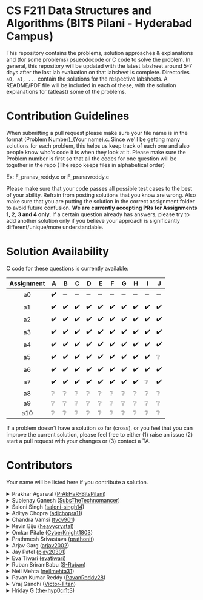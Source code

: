 # CS F211 Data Structures and Algorithms (BITS Pilani - Hyderabad Campus)
This repository contains the problems, solution approaches & explanations and (for some problems) psueodocode or C code to solve the problem. In general, this repository will be updated with the latest labsheet around 5-7 days after the last lab evaluation on that labsheet is complete. Directories `a0, a1, ...` contain the solutions for the respective labsheets. A README/PDF file will be included in each of these, with the solution explanations for (atleast) some of the problems.

# Contribution Guidelines

When submitting a pull request please make sure your file name is in the format (Problem Number)_(Your name).c. Since we'll be getting many solutions for each problem, this helps us keep track of each one and also people know who's code it is when they look at it. Please make sure the Problem number is first so that all the codes for one question will be together in the repo (The repo keeps files in alphabetical order)

Ex: F_pranav_reddy.c or F_pranavreddy.c

Please make sure that your code passes all possible test cases to the best of your ability. Refrain from posting solutions that you know are wrong. Also make sure that you are putting the solution in the correct assignment folder to avoid future confusion. **We are currently accepting PRs for Assignments 1, 2, 3 and 4 only**. If a certain question already has answers, please try to add another solution only if you believe your approach is significantly different/unique/more understandable. 

# Solution Availability

C code for these questions is currently available:

| Assignment   | A | B | C | D | E | F | G | H | I | J |
|:--------------:|-|-|-|-|-|-|-|-|-|-|
| a0 | :heavy_check_mark: | :heavy_minus_sign: | :heavy_minus_sign: | :heavy_minus_sign: | :heavy_minus_sign: | :heavy_minus_sign: | :heavy_minus_sign: | :heavy_minus_sign: | :heavy_minus_sign: | :heavy_minus_sign: |
| a1 | :heavy_check_mark: | :heavy_check_mark: | :heavy_check_mark: | :heavy_check_mark: | :heavy_check_mark: | :heavy_check_mark: | :heavy_check_mark: | :heavy_check_mark: | :heavy_check_mark: | :heavy_check_mark: |
| a2 | :heavy_check_mark: | :heavy_check_mark: | :heavy_check_mark: | :heavy_check_mark: | :heavy_check_mark: | :heavy_check_mark: | :heavy_check_mark: | :heavy_check_mark: | :heavy_check_mark: | :heavy_check_mark: |
| a3 | :heavy_check_mark: |  :heavy_check_mark: | :heavy_check_mark: | :heavy_check_mark: | :heavy_check_mark: |  :heavy_check_mark: | :heavy_check_mark: | :heavy_check_mark: | :heavy_check_mark: | :heavy_check_mark: |
| a4 | :heavy_check_mark: |  :heavy_check_mark: | :heavy_check_mark: | :heavy_check_mark: | :heavy_check_mark: |  :heavy_check_mark: | :heavy_check_mark: | :heavy_check_mark: | :heavy_check_mark: | :heavy_check_mark: |
| a5 | :heavy_check_mark: | :heavy_check_mark: | :heavy_check_mark: | :heavy_check_mark: | :heavy_check_mark: | :heavy_check_mark: | :heavy_check_mark: | :heavy_check_mark: | :heavy_check_mark: | :grey_question: |
| a6 | :heavy_check_mark: | :heavy_check_mark: | :heavy_check_mark: | :heavy_check_mark: | :heavy_check_mark: | :heavy_check_mark: | :heavy_check_mark: | :heavy_check_mark: | :heavy_check_mark: | :heavy_check_mark: |
| a7 | :heavy_check_mark: | :heavy_check_mark: | :heavy_check_mark: | :heavy_check_mark: | :heavy_check_mark: | :heavy_check_mark: | :heavy_check_mark: | :heavy_check_mark: | :grey_question: | :heavy_check_mark: |
| a8 | :grey_question: | :grey_question: | :grey_question: | :grey_question: | :grey_question: | :grey_question: | :grey_question: | :grey_question: | :grey_question: | :grey_question: |
| a9 | :grey_question: | :grey_question: | :grey_question: | :grey_question: | :grey_question: | :grey_question: | :grey_question: | :grey_question: | :grey_question: | :grey_question: |
| a10 | :grey_question: | :grey_question: | :grey_question: | :grey_question: | :grey_question: | :grey_question: | :grey_question: | :grey_question: | :grey_question: | :grey_question: |

If a problem doesn't have a solution so far (cross), or you feel that you can improve the current solution, please feel free to either (1) raise an issue (2) start a pull request with your changes or (3) contact a TA. 

# Contributors
Your name will be listed here if you contribute a solution.

<!-- Prakhar Agarwal -->
<details>
  <summary>Prakhar Agarwal (<a href="https://github.com/PrAkHaR-BitsPilani">PrAkHaR-BitsPilani</a>)</summary>
  &nbsp;&nbsp;&nbsp;&nbsp;&nbsp;&nbsp;
  a1: {<a href="a1/A_Prakhar.c">A</a>, <a href="a1/D_Prakhar.c">D</a>, <a href="a1/E_Prakhar.c">E</a>, <a href="a1/F_Prakhar.c">F</a>, <a href="a1/H_Prakhar.c">H</a>} <br>
  &nbsp;&nbsp;&nbsp;&nbsp;&nbsp;&nbsp;
  a2: {<a href="a2/A_Prakhar.c">A</a>, <a href="a2/E_Prakhar.c">E</a>, <a href="a2/F_Prakhar.c">F</a>, <a href="a2/H_Prakhar.c">H</a>, <a href="a2/I_Prakhar.c">I</a>} <br>
  &nbsp;&nbsp;&nbsp;&nbsp;&nbsp;&nbsp;
  a3: {<a href="a3/A_Prakhar.c">A</a>, <a href="a3/C_Prakkhar.c">C</a>, <a href="a3/D_Prakhar.c">D</a>, <a href="a3/J_Prakhar.c">J</a>} <br>
  &nbsp;&nbsp;&nbsp;&nbsp;&nbsp;&nbsp;
  <!-- bruh why kk some places, k some places; -->
  <!-- Also "foo,c" instead of "foo.c" (╬ Ò ‸ Ó) -->
  a4: {<a href="a4/C_Prakkhar.c">C</a>, <a href="a4/E_Prakhar,c">E</a>, <a href="a4/G_Prakhar.c">G</a>, <a href="a4/H_Prakhar,c">H</a>, <a href="a4/I_Prakhar.c">I</a>}
</details>

<!-- Subienay Ganesh -->
<details>
  <summary>Subienay Ganesh (<a href="https://github.com/SubsTheTechnomancer">SubsTheTechnomancer</a>)</summary>
  &nbsp;&nbsp;&nbsp;&nbsp;&nbsp;&nbsp;
  a1: {<a href="a1/A_Subienay_Ganesh.c">A</a>, <a href="a1/D_Subienay_Ganesh.c">D</a>, <a href="a1/E_Subienay_Ganesh.c">E</a>, <a href="a1/F_Subienay_Ganesh.c">F</a>, <a href="a1/H_Subienay_Ganesh.c">H</a>} <br>
  &nbsp;&nbsp;&nbsp;&nbsp;&nbsp;&nbsp;
  a2: {<a href="a2/A_Subienay_Ganesh.c">A</a>, <a href="a2/B_Subienay_Ganesh.c">B</a>, <a href="a2/C_Subienay_Ganesh.c">C</a>, <a href="a2/F_Subienay_Ganesh.c">F</a>}
</details>

<!-- Saloni Singh -->
<details>
  <summary>Saloni Singh (<a href="https://github.com/saloni-singh14">saloni-singh14</a>)</summary>
  &nbsp;&nbsp;&nbsp;&nbsp;&nbsp;&nbsp;
  a2: {<a href="a2/B_SaloniSingh.c">B</a>, <a href="a2/C_SaloniSingh.c">C</a>, <a href="a2/D_SaloniSingh.c">D</a>}
</details>

<!-- Aditya Chopra -->
<details>
  <summary>Aditya Chopra (<a href="https://github.com/adichopra11">adichopra11</a>)</summary>
  &nbsp;&nbsp;&nbsp;&nbsp;&nbsp;&nbsp;
  a2: {<a href="a2/B_aditya_chopra.c">B</a>, <a href="a2/H_aditya_chopra.c">H</a>, <a href="a2/I_aditya_chopra.c">I</a>}
</details>

<!-- Chandra Vamsi -->
<details>
  <summary>Chandra Vamsi (<a href="https://github.com/tvcv901">tvcv901</a>)</summary>
  &nbsp;&nbsp;&nbsp;&nbsp;&nbsp;&nbsp;
  a2: {<a href="a2/B_Chandra_Vamsi.c">B</a>, <a href="a2/E_Chandra_Vamsi.c">E</a>, <a href="a2/H_Chandra_Vamsi.c">H</a>} <br>
  &nbsp;&nbsp;&nbsp;&nbsp;&nbsp;&nbsp;
  a3: {<a href="a3/C_Chandra_Vamsi.c">C</a>}
</details>

<!-- Kevin Biju -->
<details>
  <summary>Kevin Biju (<a href="https://github.com/heavycrystal">heavycrystal</a>)</summary>
  &nbsp;&nbsp;&nbsp;&nbsp;&nbsp;&nbsp;
  a2: {<a href="a2/G_kevin_k_biju.c">G</a>} <br>
  &nbsp;&nbsp;&nbsp;&nbsp;&nbsp;&nbsp;
  a3: {<a href="a3/E_kevin_k_biju.c">E</a>} <br>
  &nbsp;&nbsp;&nbsp;&nbsp;&nbsp;&nbsp;
  a4: {<a href="a4/C_Kevin_K_Biju.c">C</a>, <a href="a4/D_Kevin_K_Biju.c">D</a>, <a href="a4/I_Kevin_K_Biju.c">I</a>}
</details>

<!-- Omkar Pitale -->
<details>
  <summary>Omkar Pitale (<a href="https://github.com/CyberKnight1803">CyberKnight1803</a>)</summary>
  &nbsp;&nbsp;&nbsp;&nbsp;&nbsp;&nbsp;
  a3: {<a href="a3/A_omkar_pitale.c">A</a>, <a href="a3/B_omkar_pitale.c">B</a>, <a href="a3/D_omkar_pitale.c">D</a>, <a href="a3/E_omkar_pitale.c">E</a>, <a href="a3/F_omkar_pitale.c">F</a>, <a href="a3/G_omkar_pitale.c">G</a>, <a href="a3/H_omkar_pitale.c">H</a>, <a href="a3/I_omkar_pitale.c">I</a>, <a href="a3/J_omkar_pitale.c">J</a>}
</details>

<!-- Prathmesh Srivastava -->
<details>
  <summary>Prathmesh Srivastava (<a href="https://github.com/prathonit">prathonit</a>)</summary>
  &nbsp;&nbsp;&nbsp;&nbsp;&nbsp;&nbsp;
  a3: {<a href="a3/A_prathmesh.c">A</a>, <a href="a3/B_prathmesh.c">B</a>, <a href="a3/C_prathmesh.c">C</a>, <a href="a3/E_prathmesh.c">E</a>, <a href="a3/F_prathmesh.c">F</a>} <br>
  &nbsp;&nbsp;&nbsp;&nbsp;&nbsp;&nbsp;
  a4: {<a href="a4/A_prathmesh.c">A</a>, <a href="a4/C_prathmesh.c">C</a>, <a href="a4/H_prathmesh.c">H</a>}
</details>

<!-- Arjav Garg -->
<details>
  <summary>Arjav Garg (<a href="https://github.com/arjav2002">arjav2002</a>)</summary>
  &nbsp;&nbsp;&nbsp;&nbsp;&nbsp;&nbsp;
  a4: {<a href="a4/A_arjavgarg.c">A</a>, <a href="a4/B_arjavgarg.c">B</a>, <a href="a4/C_arjavgarg.c">C</a>, <a href="a4/D_arjavgarg.c">D</a>, <a href="a4/E_arjavgarg.c">E</a>, <a href="a4/F_arjavgarg.c">F</a>, <a href="a4/G_arjavgarg.c">G</a>, <a href="a4/H_arjavgarg.c">H</a>, <a href="a4/I_arjavgarg.c">I</a>, <a href="a4/J_arjavgarg.c">J</a>}
</details>

<!-- Jay Patel -->
<details>
  <summary>Jay Patel (<a href="https://github.com/pjay20301">pjay20301</a>)</summary>
  &nbsp;&nbsp;&nbsp;&nbsp;&nbsp;&nbsp;
  a4: {<a href="a4/D_Jay_Patel.c">D</a>, <a href="a4/E_Jay_Patel.c">E</a>, <a href="a4/G_Jay_Patel.c">G</a>, <a href="a4/I_Jay_Patel.c">I</a>} <br>
  &nbsp;&nbsp;&nbsp;&nbsp;&nbsp;&nbsp;
  a5: {<a href="a5/A_Jay_Patel.c">A</a>, <a href="a5/B_Jay_Patel.c">B</a>, <a href="a5/C_Jay_Patel.c">C</a>, <a href="a5/D_Jay_Patel.c">D</a>, <a href="a5/E_Jay_Patel.c">E</a>, <a href="a5/F_Jay_Patel.c">F</a>, <a href="a5/G_Jay_Patel.c">G</a>, <a href="a5/H_Jay_Patel.c">H</a>, <a href="a5/I_Jay_Patel.c">I</a>} <br>
</details>

<!-- Eva Tiwari -->
<details>
  <summary>Eva Tiwari (<a href="https://github.com/evatiwari">evatiwari</a>)</summary>
  &nbsp;&nbsp;&nbsp;&nbsp;&nbsp;&nbsp;
  a5: {<a href="a5/F_Eva.c">F</a>, <a href="a5/I_Eva.c">I</a>} <br>
  &nbsp;&nbsp;&nbsp;&nbsp;&nbsp;&nbsp;
  a6: {<a href="a6/A_Eva.c">A</a>, <a href="a6/E_Eva.c">E</a>, <a href="a6/I_Eva.c">I</a>} <br>
  &nbsp;&nbsp;&nbsp;&nbsp;&nbsp;&nbsp;
  a7: {<a href="a7/A_Eva.c">A</a>, <a href="a7/B_Eva.c">B</a>, <a href="a7/C_Eva.c">C</a>, <a href="a7/E_Eva.c">E</a>, <a href="a7/G_Eva.c">G</a>, <a href="a7/H_Eva.c">H</a>, <a href="a7/J_Eva.c">J</a>}
</details>

<!-- Ruban SriramBabu -->
<details>
  <summary>Ruban SriramBabu (<a href="https://github.com/S-Ruban">S-Ruban</a>)</summary>
  &nbsp;&nbsp;&nbsp;&nbsp;&nbsp;&nbsp;
  a6: {<a href="a6/A_Ruban.c">A</a>, <a href="a6/B_Ruban.c">B</a>, <a href="a6/C_Ruban.c">C</a>, <a href="a6/D_Ruban.c">D</a>, <a href="a6/E_Ruban.c">E</a>, <a href="a6/F_Ruban.c">F</a>, <a href="a6/G_Ruban.c">G</a>, <a href="a6/H_Ruban.c">H</a>, <a href="a6/I_Ruban.c">I</a>, <a href="a6/J_Ruban.c">J</a>}
</details>

<!-- Neil Mehta -->
<details>
  <summary>Neil Mehta (<a href="https://github.com/neilmehta31">neilmehta31</a>)</summary>
  &nbsp;&nbsp;&nbsp;&nbsp;&nbsp;&nbsp;
  a6: {<a href="a6/C_Neil_1.c">C_v1</a>, <a href="a6/C_Neil_2.c">C_v2</a>}
</details>

<!-- Pavan Kumar Reddy -->
<details>
  <summary>Pavan Kumar Reddy (<a href="https://github.com/PavanReddy28">PavanReddy28</a>)</summary>
  &nbsp;&nbsp;&nbsp;&nbsp;&nbsp;&nbsp;
  a6: {<a href="a6/C_Pavan.c">C</a>, <a href="a6/E_Pavan.c">E</a>}
</details>

<!-- Vraj Gandhi -->
<details>
  <summary>Vraj Gandhi (<a href="https://github.com/Victor-Titan">Victor-Titan</a>)</summary>
  &nbsp;&nbsp;&nbsp;&nbsp;&nbsp;&nbsp;
  a7: {<a href="a7/A_Vraj.c">A</a>, <a href="a7/B_Vraj.c">B</a>, <a href="a7/C_Vraj.c">C</a>, <a href="a7/D_Vraj.c">D</a>, <a href="a7/E_Vraj.c">E</a>}
</details>

<!-- Hriday G :) -->
<details>
  <summary>Hriday G (<a href="https://github.com/the-hyp0cr1t3">the-hyp0cr1t3</a>)</summary>
  &nbsp;&nbsp;&nbsp;&nbsp;&nbsp;&nbsp;
  a1: {<a href="a1/H_hriday.c">H</a>, <a href="a1/J_hriday.c">J</a>} <br>
  &nbsp;&nbsp;&nbsp;&nbsp;&nbsp;&nbsp;
  a3: {<a href="a3/H_hriday.c">H</a>} <br>
  &nbsp;&nbsp;&nbsp;&nbsp;&nbsp;&nbsp;
  a4: {<a href="a4/B_hriday.c">B</a>, <a href="a4/C_hriday.c">C</a>, <a href="a4/F_hriday.c">F</a>} <br>
  &nbsp;&nbsp;&nbsp;&nbsp;&nbsp;&nbsp;
  a5: {<a href="a5/C_hriday.c">C</a>, <a href="a5/E_hriday.c">E</a>} <br>
  &nbsp;&nbsp;&nbsp;&nbsp;&nbsp;&nbsp;
  a6: {<a href="a6/H_hriday.c">H</a>} <br>
  &nbsp;&nbsp;&nbsp;&nbsp;&nbsp;&nbsp;
  a7: {<a href="a7/E_hriday.c">E</a>, <a href="a7/F_hriday.c">F</a>}
</details>
